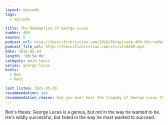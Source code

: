 ```yaml
---
layout: episode
tags:
  - episode

title: The Redemption of George Lucas
number: 469
season: 5
podcast_url: http://thescifichristian.com/2016/05/episode-469-the-redemption-of-george-lucas/
podcast_file_url: http://thescifichristian.com/sfc/sfc0469.mp3
date: 2016-05-24
length: '00:54:09'
category: main-topic
series: george-lucas
hosts:
  - Ben
  - Matt

last_listen: 2021-05-20
recommendation: yes
recommendation_reason: Did you ever hear the tragedy of George Lucas the Toymaker?
---
```


Ben's thesis: George Lucas is a genius, but not in the way he wanted to be. He's wildly successful, but failed in the way he most wanted to succeed.